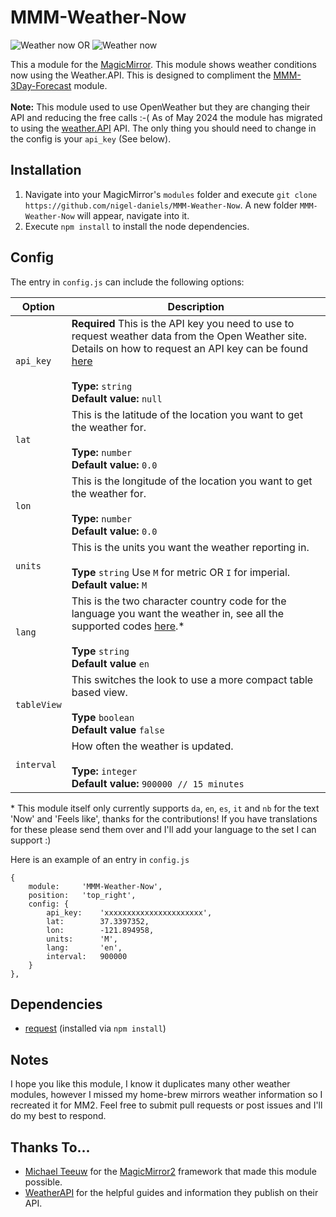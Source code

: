 # MMM-Weather-Now
![Weather now](weathernow.png "Weather now.") OR ![Weather now](weather2.png "Weather now.")

This a module for the [MagicMirror](https://github.com/MichMich/MagicMirror/tree/develop).  This module shows weather conditions now using the Weather.API.  This is designed to compliment the [MMM-3Day-Forecast](https://github.com/nigel-daniels/MMM-3Day-Forecast) module.<br>  
**Note:** This module used to use OpenWeather but they are changing their API and reducing the free calls :-( As of May 2024 the module has migrated to using the [weather.API](https://www.weatherapi.com) API. The only thing you should need to change in the config is your `api_key` (See below).

## Installation
1. Navigate into your MagicMirror's `modules` folder and execute `git clone https://github.com/nigel-daniels/MMM-Weather-Now`.  A new folder `MMM-Weather-Now` will appear, navigate into it.
2. Execute `npm install` to install the node dependencies.

## Config
The entry in `config.js` can include the following options:

|Option|Description|
|---|---|
|`api_key`|**Required** This is the API key you need to use to request weather data from the Open Weather site.  Details on how to request an API key can be found [here](https://www.weatherapi.com/signup.aspx)<br><br>**Type:** `string`<br>**Default value:** `null`|
|`lat`|This is the latitude of the location you want to get the weather for.<br><br>**Type:** `number`<br>**Default value:** `0.0`|
|`lon`|This is the longitude of the location you want to get the weather for.<br><br>**Type:** `number`<br>**Default value:** `0.0`|
|`units`|This is the units you want the weather reporting in.<br><br>**Type** `string` Use `M` for metric OR `I` for imperial.<br>**Default value:** `M`|
|`lang`|This is the two character country code for the language you want the weather in, see all the supported codes [here](https://www.weatherapi.com/docs/).\*<br><br>**Type** `string`<br>**Default value** `en`|
|`tableView`|This switches the look to use a more compact table based view.<br><br>**Type** `boolean`<br>**Default value** `false`|
|`interval`|How often the weather is updated.<br><br>**Type:** `integer`<br>**Default value:** `900000 // 15 minutes`|

\* This module itself only currently supports `da`, `en`, `es`, `it` and `nb` for the text 'Now' and 'Feels like', thanks for the contributions!  If you have translations for these please send them over and I'll add your language to the set I can support :)

Here is an example of an entry in `config.js`
```
{
	module: 	'MMM-Weather-Now',
	position: 	'top_right',
	config: {
		api_key:    'xxxxxxxxxxxxxxxxxxxxxx',
		lat:		37.3397352,
		lon:		-121.894958,
		units:		'M',
		lang:		'en',
		interval:   900000
	}
},
```

## Dependencies
- [request](https://www.npmjs.com/package/request) (installed via `npm install`)

## Notes
I hope you like this module, I know it duplicates many other weather modules, however I missed my home-brew mirrors weather information so I recreated it for MM2.  Feel free to submit pull requests or post issues and I'll do my best to respond.

## Thanks To...
- [Michael Teeuw](https://github.com/MichMich) for the [MagicMirror2](https://github.com/MichMich/MagicMirror/tree/develop) framework that made this module possible.
- [WeatherAPI](https://www.weatherapi.com) for the helpful guides and information they publish on their API.
